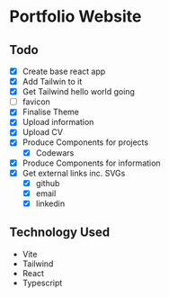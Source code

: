 # Portfolio Website

## Todo

* [x] Create base react app
* [x] Add Tailwin to it
* [x] Get Tailwind hello world going
* [ ] favicon
* [x] Finalise Theme
* [x] Upload information
* [x] Upload CV
* [x] Produce Components for projects
  * [x] Codewars
* [x] Produce Components for information
* [x] Get external links inc. SVGs
  * [x] github
  * [x] email
  * [x] linkedin

## Technology Used

* Vite
* Tailwind
* React
* Typescript
